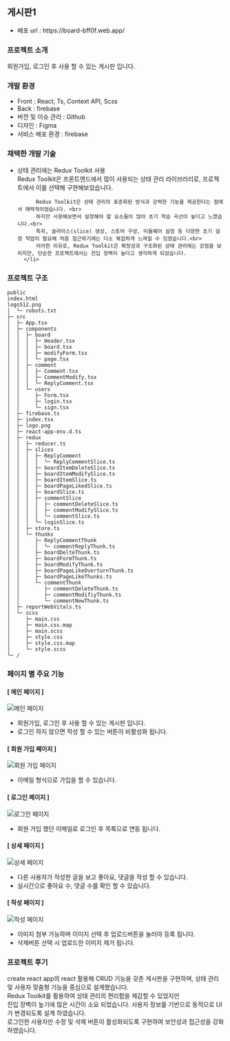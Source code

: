 <h2>게시판1</h2>

<ul>
        <li>배포 url : https://board-bff0f.web.app/</li>
</ul>

<h3>프로젝트 소개</h3>
회원가입, 로그인 후 사용 할 수 있는 게시판 입니다.


<h3>개발 환경</h3>
<ul>
      <li>Front : React, Ts, Context API, Scss</li>
      <li>Back : firebase</li>
      <li>버전 및 이슈 관리 : Github</li>
      <li>디자인 : Figma</li>
      <li>서비스 배포 환경 : firebase</li>
</ul>


<h3>채택한 개발 기술</h3>
<ul>
      <li> 상태 관리에는 Redux Toolkit 사용<br>
          Redux Toolkit은 프론트엔드에서 많이 사용되는 상태 관리 라이브러리로, 프로젝트에서 이를 선택해 구현해보았습니다.<br>

          Redux Toolkit은 상태 관리의 표준화된 방식과 강력한 기능을 제공한다는 점에서 매력적이었습니다. <br>
          하지만 사용해보면서 설정해야 할 요소들이 많아 초기 학습 곡선이 높다고 느꼈습니다.<br>
          특히, 슬라이스(slice) 생성, 스토어 구성, 미들웨어 설정 등 다양한 초기 설정 작업이 필요해 처음 접근하기에는 다소 복잡하게 느껴질 수 있었습니다.<br> 
          이러한 이유로, Redux Toolkit은 확장성과 구조화된 상태 관리에는 강점을 보이지만, 단순한 프로젝트에서는 진입 장벽이 높다고 생각하게 되었습니다.
      </li>
</ul>



<h3>프로젝트 구조</h3>

```
public
index.html
logo512.png
│  └─ robots.txt
├─ src
│  ├─ App.tsx
│  ├─ components
│  │  ├─ board
│  │  │  ├─ Header.tsx
│  │  │  ├─ board.tsx
│  │  │  ├─ modifyForm.tsx
│  │  │  └─ page.tsx
│  │  ├─ comment
│  │  │  ├─ Comment.tsx
│  │  │  ├─ CommentModify.tsx
│  │  │  └─ ReplyComment.tsx
│  │  └─ users
│  │     ├─ Form.tsx
│  │     ├─ login.tsx
│  │     └─ sign.tsx
│  ├─ firebase.ts
│  ├─ index.tsx
│  ├─ logo.png
│  ├─ react-app-env.d.ts
│  ├─ redux
│  │  ├─ reducer.ts
│  │  ├─ slices
│  │  │  ├─ ReplyComment
│  │  │  │  └─ ReplyCommentSlice.ts
│  │  │  ├─ boardItemDeleteSlice.ts
│  │  │  ├─ boardItemModifySlice.ts
│  │  │  ├─ boardItemSlice.ts
│  │  │  ├─ boardPageLikedSlice.ts
│  │  │  ├─ boardSlice.ts
│  │  │  ├─ commentSlice
│  │  │  │  ├─ commentDeleteSlice.ts
│  │  │  │  ├─ commentModifySlice.ts
│  │  │  │  └─ commentSlice.ts
│  │  │  └─ loginSlice.ts
│  │  ├─ store.ts
│  │  └─ thunks
│  │     ├─ ReplyCommentThunk
│  │     │  └─ commentReplyThunk.ts
│  │     ├─ boardDelteThunk.ts
│  │     ├─ boardFormThunk.ts
│  │     ├─ boardModifyThunk.ts
│  │     ├─ boardPageLikeOverturnThunk.ts
│  │     ├─ boardPageLikeThunks.ts
│  │     └─ commentThunk
│  │        ├─ commentDeleteThunk.ts
│  │        ├─ commentModifiyThunk.ts
│  │        └─ commentNewThunk.ts
│  ├─ reportWebVitals.ts
│  └─ scss
│     ├─ main.css
│     ├─ main.css.map
│     ├─ main.scss
│     ├─ style.css
│     ├─ style.css.map
│     └─ style.scss
└─ /
```



<h3>페이지 별 주요 기능</h3>
<h4>[ 메인 페이지 ] </h4>
<img src="https://github.com/user-attachments/assets/6dc32227-47c8-431d-84d5-4c08db7d572f" alt="메인 페이지"/>
<ul>
      <li>회원가입, 로그인 후 사용 할 수 있는 게시판 입니다.</li>
      <li>로그인 하지 않으면 작성 할 수 있는 버튼이 비활성화 됩니다.</li>
</ul>

<h4>[ 회원 가입 페이지 ] </h4>
<img src="https://github.com/user-attachments/assets/efb9bc59-dc43-4b4b-a992-2cdaa517d12f" alt="회원 가입 페이지"/>
<ul>
      <li>이메일 형식으로 가입을 할 수 있습니다.</li>
</ul>

<h4>[ 로그인 페이지 ] </h4>
<img src="https://github.com/user-attachments/assets/f6668392-65a3-4f6e-a63d-b552250ee0ed" alt="로그인 페이지"/>
<ul>
      <li>회원 가입 했던 이메일로 로그인 후 목록으로 연동 됩니다.</li>
</ul>

<h4>[ 상세 페이지 ] </h4>
<img src="https://github.com/user-attachments/assets/bac1ae85-5fc0-4521-9d36-cda8e92a6e00" alt="상세 페이지"/>
<ul>
      <li>다른 사용자가 작성한 글을 보고 좋아요, 댓글을 작성 할 수 있습니다.</li>
      <li>실시간으로 좋아요 수, 댓글 수를 확인 할 수 있습니다.</li>
</ul>

<h4>[ 작성 페이지 ] </h4>
<img src="https://github.com/user-attachments/assets/289231c8-ed99-4265-93cf-40e43dda9631" alt="작성 페이지"/>
<ul>
      <li>이미지 첨부 가능하며 이미지 선택 후 업로드버튼을 눌러야 등록 됩니다.</li>
      <li>삭제버튼 선택 시 업로드한 이미지 제거 됩니다.</li>
</ul>

<h3>프로젝트 후기</h3>
create react app의 react 활용해 CRUD 기능을 갖춘 게시판을 구현하며, 상태 관리 및 사용자 맞춤형 기능을 중심으로 설계했습니다. <br>
Redux Toolkit를 활용하여 상태 관리의 편리함을 체감할 수 있었지만<br>
진입 장벽이 높기에 많은 시간이 소요 되었습니다.
사용자 정보를 기반으로 동적으로 UI가 변경되도록 설계 하였습니다.<br>
로그인한 사용자만 수정 및 삭제 버튼이 활성화되도록 구현하여 보안성과 접근성을 강화 하였습니다.<br>

